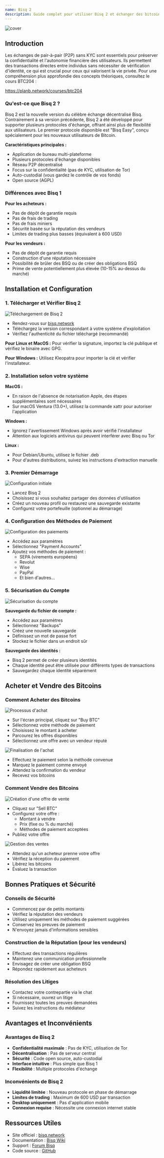 ```yaml
---
name: Bisq 2
description: Guide complet pour utiliser Bisq 2 et échanger des bitcoins en P2P
---
```


![cover](assets/cover.webp)

## Introduction

Les échanges de pair-à-pair (P2P) sans KYC sont essentiels pour préserver la confidentialité et l'autonomie financière des utilisateurs. Ils permettent des transactions directes entre individus sans nécessiter de vérification d'identité, ce qui est crucial pour ceux qui valorisent la vie privée. Pour une compréhension plus approfondie des concepts théoriques, consultez le cours BTC204 :

https://planb.network/courses/btc204

### Qu'est-ce que Bisq 2 ?

Bisq 2 est la nouvelle version du célèbre échange décentralisé Bisq. Contrairement à sa version précédente, Bisq 2 a été développé pour supporter plusieurs protocoles d'échange, offrant ainsi plus de flexibilité aux utilisateurs. Le premier protocole disponible est "Bisq Easy", conçu spécialement pour les nouveaux utilisateurs de Bitcoin.

**Caractéristiques principales :**
- Application de bureau multi-plateforme
- Plusieurs protocoles d'échange disponibles
- Réseau P2P décentralisé
- Focus sur la confidentialité (pas de KYC, utilisation de Tor)
- Auto-custodial (vous gardez le contrôle de vos fonds)
- Open source (AGPL)

### Différences avec Bisq 1

**Pour les acheteurs :**
- Pas de dépôt de garantie requis
- Pas de frais de trading
- Pas de frais miniers
- Sécurité basée sur la réputation des vendeurs
- Limites de trading plus basses (équivalent à 600 USD)

**Pour les vendeurs :**
- Pas de dépôt de garantie requis
- Construction d'une réputation nécessaire
- Possibilité de brûler des BSQ ou de créer des obligations BSQ
- Prime de vente potentiellement plus élevée (10-15% au-dessus du marché)

## Installation et Configuration

### 1. Télécharger et Vérifier Bisq 2

![Téléchargement de Bisq 2](assets/fr/01.webp)

- Rendez-vous sur [bisq.network](https://bisq.network)
- Téléchargez la version correspondant à votre système d'exploitation
- Vérifiez l'authenticité du fichier téléchargé (recommandé)

**Pour Linux et MacOS :**
Pour vérifier la signature, importez la clé publique et vérifiez le binaire avec GPG.

**Pour Windows :**
Utilisez Kleopatra pour importer la clé et vérifier l'installateur.

### 2. Installation selon votre système

**MacOS :**
- En raison de l'absence de notarisation Apple, des étapes supplémentaires sont nécessaires
- Sur macOS Ventura (13.0+), utilisez la commande xattr pour autoriser l'application

**Windows :**
- Ignorez l'avertissement Windows après avoir vérifié l'installateur
- Attention aux logiciels antivirus qui peuvent interférer avec Bisq ou Tor

**Linux :**
- Pour Debian/Ubuntu, utilisez le fichier .deb
- Pour d'autres distributions, suivez les instructions d'extraction manuelle

### 3. Premier Démarrage

![Configuration initiale](assets/fr/02.webp)

- Lancez Bisq 2
- Choisissez si vous souhaitez partager des données d'utilisation
- Créez un nouveau profil ou restaurez une sauvegarde existante
- Configurez votre portefeuille (optionnel au démarrage)

### 4. Configuration des Méthodes de Paiement

![Configuration des paiements](assets/fr/03.webp)

- Accédez aux paramètres
- Sélectionnez "Payment Accounts"
- Ajoutez vos méthodes de paiement :
  - SEPA (virements européens)
  - Revolut
  - Wise
  - PayPal
  - Et bien d'autres...

### 5. Sécurisation du Compte

![Sécurisation du compte](assets/fr/04.webp)

**Sauvegarde du fichier de compte :**
- Accédez aux paramètres
- Sélectionnez "Backups"
- Créez une nouvelle sauvegarde
- Définissez un mot de passe fort
- Stockez le fichier dans un endroit sûr

**Sauvegarde des identités :**
- Bisq 2 permet de créer plusieurs identités
- Chaque identité peut être utilisée pour différents types de transactions
- Sauvegardez chaque identité séparément

## Acheter et Vendre des Bitcoins

### Comment Acheter des Bitcoins

![Processus d'achat](assets/fr/05.webp)

- Sur l'écran principal, cliquez sur "Buy BTC"
- Sélectionnez votre méthode de paiement
- Choisissez le montant à acheter
- Parcourez les offres disponibles
- Sélectionnez une offre avec un vendeur réputé

![Finalisation de l'achat](assets/fr/06.webp)

- Effectuez le paiement selon la méthode convenue
- Marquez le paiement comme envoyé
- Attendez la confirmation du vendeur
- Recevez vos bitcoins

### Comment Vendre des Bitcoins

![Création d'une offre de vente](assets/fr/07.webp)

- Cliquez sur "Sell BTC"
- Configurez votre offre :
  - Montant à vendre
  - Prix (fixe ou % du marché)
  - Méthodes de paiement acceptées
- Publiez votre offre

![Gestion des ventes](assets/fr/08.webp)

- Attendez qu'un acheteur prenne votre offre
- Vérifiez la réception du paiement
- Libérez les bitcoins
- Évaluez la transaction

## Bonnes Pratiques et Sécurité

### Conseils de Sécurité

- Commencez par de petits montants
- Vérifiez la réputation des vendeurs
- Utilisez uniquement les méthodes de paiement suggérées
- Conservez les preuves de paiement
- N'envoyez jamais d'informations sensibles

### Construction de la Réputation (pour les vendeurs)

- Effectuez des transactions régulières
- Maintenez une communication professionnelle
- Envisagez de créer une obligation BSQ
- Répondez rapidement aux acheteurs

### Résolution des Litiges

- Contactez votre contrepartie via le chat
- Si nécessaire, ouvrez un litige
- Fournissez toutes les preuves demandées
- Suivez les instructions du médiateur

## Avantages et Inconvénients

### Avantages de Bisq 2

- **Confidentialité maximale** : Pas de KYC, utilisation de Tor
- **Décentralisation** : Pas de serveur central
- **Sécurité** : Code open source, auto-custodial
- **Interface intuitive** : Plus simple que Bisq 1
- **Flexibilité** : Multiple protocoles d'échange

### Inconvénients de Bisq 2

- **Liquidité limitée** : Nouveau protocole en phase de démarrage
- **Limites de trading** : Maximum de 600 USD par transaction
- **Desktop uniquement** : Pas d'application mobile
- **Connexion requise** : Nécessite une connexion internet stable

## Ressources Utiles

- Site officiel : [bisq.network](https://bisq.network)
- Documentation : [Bisq Wiki](https://bisq.wiki)
- Support : [Forum Bisq](https://bisq.community)
- Code source : [GitHub](https://github.com/bisq-network)

